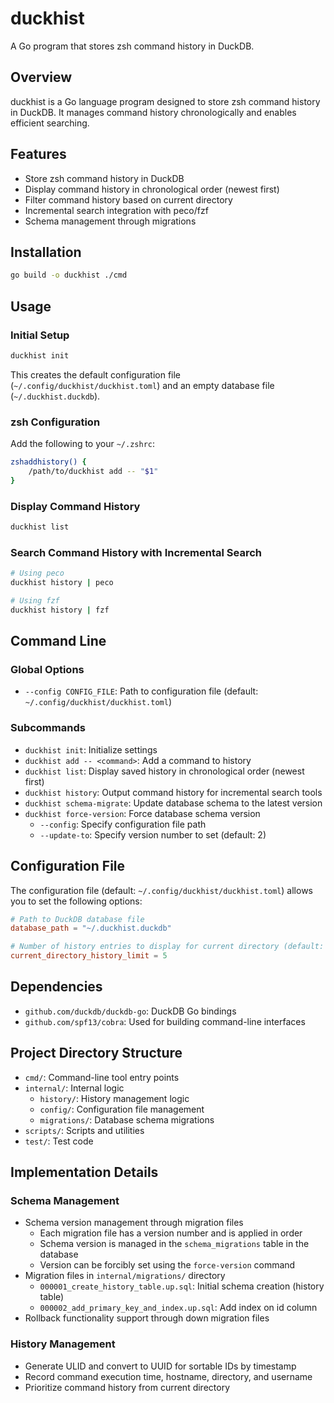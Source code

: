 # duckhist

A Go program that stores zsh command history in DuckDB.

## Overview

duckhist is a Go language program designed to store zsh command history in DuckDB. It manages command history chronologically and enables efficient searching.

## Features

- Store zsh command history in DuckDB
- Display command history in chronological order (newest first)
- Filter command history based on current directory
- Incremental search integration with peco/fzf
- Schema management through migrations

## Installation

```bash
go build -o duckhist ./cmd
```

## Usage

### Initial Setup

```bash
duckhist init
```

This creates the default configuration file (`~/.config/duckhist/duckhist.toml`) and an empty database file (`~/.duckhist.duckdb`).

### zsh Configuration

Add the following to your `~/.zshrc`:

```zsh
zshaddhistory() {
    /path/to/duckhist add -- "$1"
}
```

### Display Command History

```bash
duckhist list
```

### Search Command History with Incremental Search

```zsh
# Using peco
duckhist history | peco

# Using fzf
duckhist history | fzf
```

## Command Line

### Global Options

- `--config CONFIG_FILE`: Path to configuration file (default: `~/.config/duckhist/duckhist.toml`)

### Subcommands

- `duckhist init`: Initialize settings
- `duckhist add -- <command>`: Add a command to history
- `duckhist list`: Display saved history in chronological order (newest first)
- `duckhist history`: Output command history for incremental search tools
- `duckhist schema-migrate`: Update database schema to the latest version
- `duckhist force-version`: Force database schema version
  - `--config`: Specify configuration file path
  - `--update-to`: Specify version number to set (default: 2)

## Configuration File

The configuration file (default: `~/.config/duckhist/duckhist.toml`) allows you to set the following options:

```toml
# Path to DuckDB database file
database_path = "~/.duckhist.duckdb"

# Number of history entries to display for current directory (default: 5)
current_directory_history_limit = 5
```

## Dependencies

- `github.com/duckdb/duckdb-go`: DuckDB Go bindings
- `github.com/spf13/cobra`: Used for building command-line interfaces

## Project Directory Structure

- `cmd/`: Command-line tool entry points
- `internal/`: Internal logic
  - `history/`: History management logic
  - `config/`: Configuration file management
  - `migrations/`: Database schema migrations
- `scripts/`: Scripts and utilities
- `test/`: Test code

## Implementation Details

### Schema Management

- Schema version management through migration files
  - Each migration file has a version number and is applied in order
  - Schema version is managed in the `schema_migrations` table in the database
  - Version can be forcibly set using the `force-version` command
- Migration files in `internal/migrations/` directory
  - `000001_create_history_table.up.sql`: Initial schema creation (history table)
  - `000002_add_primary_key_and_index.up.sql`: Add index on id column
- Rollback functionality support through down migration files

### History Management

- Generate ULID and convert to UUID for sortable IDs by timestamp
- Record command execution time, hostname, directory, and username
- Prioritize command history from current directory
